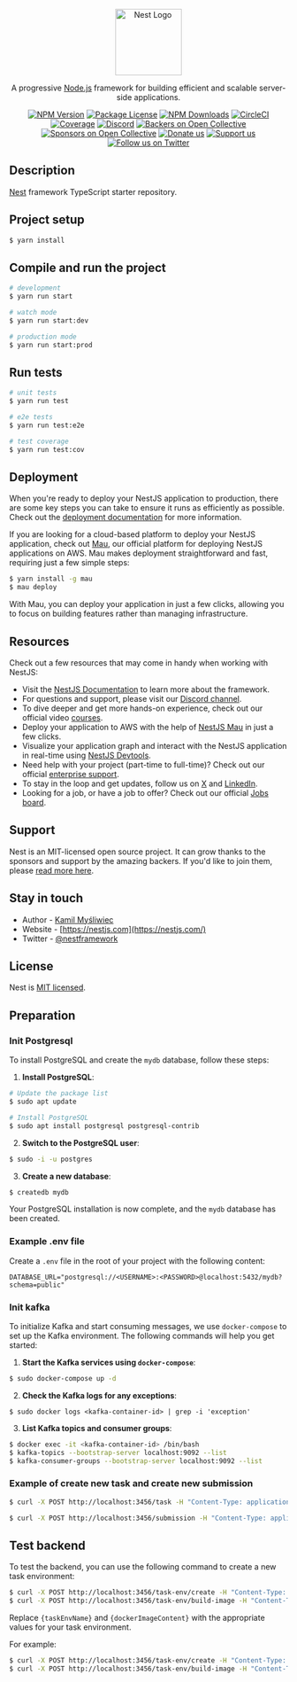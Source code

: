 <p align="center">
  <a href="http://nestjs.com/" target="blank"><img src="https://nestjs.com/img/logo-small.svg" width="120" alt="Nest Logo" /></a>
</p>

[circleci-image]: https://img.shields.io/circleci/build/github/nestjs/nest/master?token=abc123def456
[circleci-url]: https://circleci.com/gh/nestjs/nest

  <p align="center">A progressive <a href="http://nodejs.org" target="_blank">Node.js</a> framework for building efficient and scalable server-side applications.</p>
    <p align="center">
<a href="https://www.npmjs.com/~nestjscore" target="_blank"><img src="https://img.shields.io/npm/v/@nestjs/core.svg" alt="NPM Version" /></a>
<a href="https://www.npmjs.com/~nestjscore" target="_blank"><img src="https://img.shields.io/npm/l/@nestjs/core.svg" alt="Package License" /></a>
<a href="https://www.npmjs.com/~nestjscore" target="_blank"><img src="https://img.shields.io/npm/dm/@nestjs/common.svg" alt="NPM Downloads" /></a>
<a href="https://circleci.com/gh/nestjs/nest" target="_blank"><img src="https://img.shields.io/circleci/build/github/nestjs/nest/master" alt="CircleCI" /></a>
<a href="https://coveralls.io/github/nestjs/nest?branch=master" target="_blank"><img src="https://coveralls.io/repos/github/nestjs/nest/badge.svg?branch=master#9" alt="Coverage" /></a>
<a href="https://discord.gg/G7Qnnhy" target="_blank"><img src="https://img.shields.io/badge/discord-online-brightgreen.svg" alt="Discord"/></a>
<a href="https://opencollective.com/nest#backer" target="_blank"><img src="https://opencollective.com/nest/backers/badge.svg" alt="Backers on Open Collective" /></a>
<a href="https://opencollective.com/nest#sponsor" target="_blank"><img src="https://opencollective.com/nest/sponsors/badge.svg" alt="Sponsors on Open Collective" /></a>
  <a href="https://paypal.me/kamilmysliwiec" target="_blank"><img src="https://img.shields.io/badge/Donate-PayPal-ff3f59.svg" alt="Donate us"/></a>
    <a href="https://opencollective.com/nest#sponsor"  target="_blank"><img src="https://img.shields.io/badge/Support%20us-Open%20Collective-41B883.svg" alt="Support us"></a>
  <a href="https://twitter.com/nestframework" target="_blank"><img src="https://img.shields.io/twitter/follow/nestframework.svg?style=social&label=Follow" alt="Follow us on Twitter"></a>
</p>
  <!--[![Backers on Open Collective](https://opencollective.com/nest/backers/badge.svg)](https://opencollective.com/nest#backer)
  [![Sponsors on Open Collective](https://opencollective.com/nest/sponsors/badge.svg)](https://opencollective.com/nest#sponsor)-->

## Description

[Nest](https://github.com/nestjs/nest) framework TypeScript starter repository.

## Project setup

```bash
$ yarn install
```

## Compile and run the project

```bash
# development
$ yarn run start

# watch mode
$ yarn run start:dev

# production mode
$ yarn run start:prod
```

## Run tests

```bash
# unit tests
$ yarn run test

# e2e tests
$ yarn run test:e2e

# test coverage
$ yarn run test:cov
```

## Deployment

When you're ready to deploy your NestJS application to production, there are some key steps you can take to ensure it runs as efficiently as possible. Check out the [deployment documentation](https://docs.nestjs.com/deployment) for more information.

If you are looking for a cloud-based platform to deploy your NestJS application, check out [Mau](https://mau.nestjs.com), our official platform for deploying NestJS applications on AWS. Mau makes deployment straightforward and fast, requiring just a few simple steps:

```bash
$ yarn install -g mau
$ mau deploy
```

With Mau, you can deploy your application in just a few clicks, allowing you to focus on building features rather than managing infrastructure.

## Resources

Check out a few resources that may come in handy when working with NestJS:

- Visit the [NestJS Documentation](https://docs.nestjs.com) to learn more about the framework.
- For questions and support, please visit our [Discord channel](https://discord.gg/G7Qnnhy).
- To dive deeper and get more hands-on experience, check out our official video [courses](https://courses.nestjs.com/).
- Deploy your application to AWS with the help of [NestJS Mau](https://mau.nestjs.com) in just a few clicks.
- Visualize your application graph and interact with the NestJS application in real-time using [NestJS Devtools](https://devtools.nestjs.com).
- Need help with your project (part-time to full-time)? Check out our official [enterprise support](https://enterprise.nestjs.com).
- To stay in the loop and get updates, follow us on [X](https://x.com/nestframework) and [LinkedIn](https://linkedin.com/company/nestjs).
- Looking for a job, or have a job to offer? Check out our official [Jobs board](https://jobs.nestjs.com).

## Support

Nest is an MIT-licensed open source project. It can grow thanks to the sponsors and support by the amazing backers. If you'd like to join them, please [read more here](https://docs.nestjs.com/support).

## Stay in touch

- Author - [Kamil Myśliwiec](https://twitter.com/kammysliwiec)
- Website - [https://nestjs.com](https://nestjs.com/)
- Twitter - [@nestframework](https://twitter.com/nestframework)

## License

Nest is [MIT licensed](https://github.com/nestjs/nest/blob/master/LICENSE).

## Preparation

### Init Postgresql

To install PostgreSQL and create the `mydb` database, follow these steps:

1. **Install PostgreSQL**:
  ```bash
  # Update the package list
  $ sudo apt update

  # Install PostgreSQL
  $ sudo apt install postgresql postgresql-contrib
  ```

2. **Switch to the PostgreSQL user**:
  ```bash
  $ sudo -i -u postgres
  ```

3. **Create a new database**:
  ```bash
  $ createdb mydb
  ```

Your PostgreSQL installation is now complete, and the `mydb` database has been created.

### Example .env file

Create a `.env` file in the root of your project with the following content:

```plaintext
DATABASE_URL="postgresql://<USERNAME>:<PASSWORD>@localhost:5432/mydb?schema=public"
```

### Init kafka
To initialize Kafka and start consuming messages, we use `docker-compose` to set up the Kafka environment. The following commands will help you get started:

1. **Start the Kafka services using `docker-compose`**:
```bash
$ sudo docker-compose up -d
```

2. **Check the Kafka logs for any exceptions**:
```
$ sudo docker logs <kafka-container-id> | grep -i 'exception'
```

3. **List Kafka topics and consumer groups**:
```bash
$ docker exec -it <kafka-container-id> /bin/bash
$ kafka-topics --bootstrap-server localhost:9092 --list
$ kafka-consumer-groups --bootstrap-server localhost:9092 --list
```

### Example of create new task and create new submission
```bash
$ curl -X POST http://localhost:3456/task -H "Content-Type: application/json" -d '{"name": "M*N", "description": "Hello World"}'

$ curl -X POST http://localhost:3456/submission -H "Content-Type: application/json" -d '{"taskId": 2, "code": "print(1*2)"}'
```

## Test backend
To test the backend, you can use the following command to create a new task environment:

```bash
$ curl -X POST http://localhost:3456/task-env/create -H "Content-Type: application/json" -d '{"name": "{taskEnvName}", "dockerImage": "{dockerImageContent}"}'
$ curl -X POST http://localhost:3456/task-env/build-image -H "Content-Type: application/json" -d '{"taskEnvName": "{taskEnvName}"}'
```

Replace `{taskEnvName}` and `{dockerImageContent}` with the appropriate values for your task environment.

For example:
```bash
$ curl -X POST http://localhost:3456/task-env/create -H "Content-Type: application/json" -d '{"name": "custom-a", "dockerImage": "FROM python:slim\nRUN pip install --no-cache-dir numpy\n"}'
$ curl -X POST http://localhost:3456/task-env/build-image -H "Content-Type: application/json" -d '{"taskEnvName": "custom-a"}'
```
